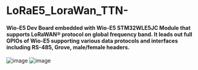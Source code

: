 # LoRaE5_LoraWan_TTN-   
#### Wio-E5 Dev Board embedded with Wio-E5 STM32WLE5JC Module that supports LoRaWAN® protocol on global frequency band. It leads out full GPIOs of Wio-E5 supporting various data protocols and interfaces including RS-485, Grove, male/female headers.
![image](https://github.com/Amenybe/LoRaE5_LoraWan_TTN-/assets/108427306/6edc0387-a66f-4081-a63f-4e3617298d00)
![image](https://github.com/Amenybe/LoRaE5_LoraWan_TTN-/assets/108427306/1d7669f3-d5d4-44af-9888-6cadb0a62970)

